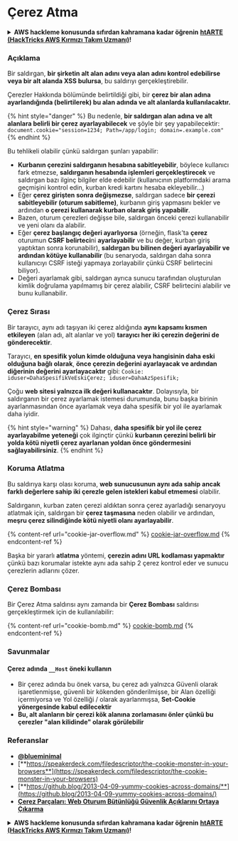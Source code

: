 # Çerez Atma

<details>

<summary><strong>AWS hackleme konusunda sıfırdan kahramana kadar öğrenin</strong> <a href="https://training.hacktricks.xyz/courses/arte"><strong>htARTE (HackTricks AWS Kırmızı Takım Uzmanı)</strong></a><strong>!</strong></summary>

HackTricks'ı desteklemenin diğer yolları:

* **Şirketinizi HackTricks'te reklam görmek istiyorsanız** veya **HackTricks'i PDF olarak indirmek istiyorsanız** [**ABONELİK PLANLARINI**](https://github.com/sponsors/carlospolop) kontrol edin!
* [**Resmi PEASS & HackTricks ürünlerini alın**](https://peass.creator-spring.com)
* [**PEASS Ailesi'ni**](https://opensea.io/collection/the-peass-family) keşfedin, özel [**NFT'lerimiz**](https://opensea.io/collection/the-peass-family) koleksiyonumuz
* **Katılın** 💬 [**Discord grubuna**](https://discord.gg/hRep4RUj7f) veya [**telegram grubuna**](https://t.me/peass) veya bizi **Twitter** 🐦 [**@carlospolopm**](https://twitter.com/hacktricks\_live)** takip edin**.
* **Hacking püf noktalarınızı göndererek HackTricks ve HackTricks Cloud github depolarına PR göndererek paylaşın.**

</details>

### Açıklama

Bir saldırgan, **bir şirketin alt alan adını veya alan adını kontrol edebilirse veya bir alt alanda XSS bulursa**, bu saldırıyı gerçekleştirebilir.

Çerezler Hakkında bölümünde belirtildiği gibi, bir **çerez bir alan adına ayarlandığında (belirtilerek) bu alan adında ve alt alanlarda kullanılacaktır.**

{% hint style="danger" %}
Bu nedenle, **bir saldırgan alan adına ve alt alanlara belirli bir çerez ayarlayabilecek** ve şöyle bir şey yapabilecektir: `document.cookie="session=1234; Path=/app/login; domain=.example.com"`
{% endhint %}

Bu tehlikeli olabilir çünkü saldırgan şunları yapabilir:

* **Kurbanın çerezini saldırganın hesabına sabitleyebilir**, böylece kullanıcı fark etmezse, **saldırganın hesabında işlemleri gerçekleştirecek** ve saldırgan bazı ilginç bilgiler elde edebilir (kullanıcının platformdaki arama geçmişini kontrol edin, kurban kredi kartını hesaba ekleyebilir...)
* Eğer **çerez girişten sonra değişmezse**, saldırgan sadece **bir çerezi sabitleyebilir (oturum sabitleme)**, kurbanın giriş yapmasını bekler ve ardından **o çerezi kullanarak kurban olarak giriş yapabilir**.
* Bazen, oturum çerezleri değişse bile, saldırgan önceki çerezi kullanabilir ve yeni olanı da alabilir.
* Eğer **çerez başlangıç değeri ayarlıyorsa** (örneğin, flask'ta **çerez** oturumun **CSRF belirteci**ni **ayarlayabilir** ve bu değer, kurban giriş yaptıktan sonra korunabilir), **saldırgan bu bilinen değeri ayarlayabilir ve ardından kötüye kullanabilir** (bu senaryoda, saldırgan daha sonra kullanıcıyı CSRF isteği yapmaya zorlayabilir çünkü CSRF belirtecini biliyor).
* Değeri ayarlamak gibi, saldırgan ayrıca sunucu tarafından oluşturulan kimlik doğrulama yapılmamış bir çerez alabilir, CSRF belirtecini alabilir ve bunu kullanabilir.

### Çerez Sırası

Bir tarayıcı, aynı adı taşıyan iki çerez aldığında **aynı kapsamı kısmen etkileyen** (alan adı, alt alanlar ve yol) **tarayıcı her iki çerezin değerini de gönderecektir**.

Tarayıcı, **en spesifik yolun kimde olduğuna veya hangisinin daha eski olduğuna bağlı olarak**, **önce çerezin değerini ayarlayacak ve ardından diğerinin değerini ayarlayacaktır** gibi: `Cookie: iduser=DahaSpesifikVeEskiÇerez; iduser=DahaAzSpesifik;`

Çoğu **web sitesi yalnızca ilk değeri kullanacaktır**. Dolayısıyla, bir saldırganın bir çerez ayarlamak istemesi durumunda, bunu başka birinin ayarlanmasından önce ayarlamak veya daha spesifik bir yol ile ayarlamak daha iyidir.

{% hint style="warning" %}
Dahası, **daha spesifik bir yol ile çerez ayarlayabilme yeteneği** çok ilginçtir çünkü **kurbanın çerezini belirli bir yolda kötü niyetli çerez ayarlanan yoldan önce göndermesini sağlayabilirsiniz**.
{% endhint %}

### Koruma Atlatma

Bu saldırıya karşı olası koruma, **web sunucusunun aynı ada sahip ancak farklı değerlere sahip iki çerezle gelen istekleri kabul etmemesi** olabilir.

Saldırganın, kurban zaten çerezi aldıktan sonra çerez ayarladığı senaryoyu atlatmak için, saldırgan bir **çerez taşmasına** neden olabilir ve ardından, **meşru çerez silindiğinde kötü niyetli olanı ayarlayabilir**.

{% content-ref url="cookie-jar-overflow.md" %}
[cookie-jar-overflow.md](cookie-jar-overflow.md)
{% endcontent-ref %}

Başka bir yararlı **atlatma** yöntemi, **çerezin adını URL kodlaması yapmaktır** çünkü bazı korumalar istekte aynı ada sahip 2 çerez kontrol eder ve sunucu çerezlerin adlarını çözer.

### Çerez Bombası

Bir Çerez Atma saldırısı aynı zamanda bir **Çerez Bombası** saldırısı gerçekleştirmek için de kullanılabilir:

{% content-ref url="cookie-bomb.md" %}
[cookie-bomb.md](cookie-bomb.md)
{% endcontent-ref %}

### Savunmalar

#### Çerez adında `__Host` öneki kullanın

* Bir çerez adında bu önek varsa, bu çerez adı yalnızca Güvenli olarak işaretlenmişse, güvenli bir kökenden gönderilmişse, bir Alan özelliği içermiyorsa ve Yol özelliği / olarak ayarlanmışsa, **Set-Cookie yönergesinde kabul edilecektir**
* **Bu, alt alanların bir çerezi kök alanına zorlamasını önler çünkü bu çerezler "alan kilidinde" olarak görülebilir**

### Referanslar

* [**@blueminimal**](https://twitter.com/blueminimal)
* [**https://speakerdeck.com/filedescriptor/the-cookie-monster-in-your-browsers**](https://speakerdeck.com/filedescriptor/the-cookie-monster-in-your-browsers)
* [**https://github.blog/2013-04-09-yummy-cookies-across-domains/**](https://github.blog/2013-04-09-yummy-cookies-across-domains/)
* [**Çerez Parçaları: Web Oturum Bütünlüğü Güvenlik Açıklarını Ortaya Çıkarma**](https://www.youtube.com/watch?v=F\_wAzF4a7Xg)

<details>

<summary><strong>AWS hackleme konusunda sıfırdan kahramana kadar öğrenin</strong> <a href="https://training.hacktricks.xyz/courses/arte"><strong>htARTE (HackTricks AWS Kırmızı Takım Uzmanı)</strong></a><strong>!</strong></summary>

HackTricks'ı desteklemenin diğer yolları:

* **Şirketinizi HackTricks'te reklam görmek istiyorsanız** veya **HackTricks'i PDF olarak indirmek istiyorsanız** [**ABONELİK PLANLARINI**](https://github.com/sponsors/carlospolop) kontrol edin!
* [**Resmi PEASS & HackTricks ürünlerini alın**](https://peass.creator-spring.com)
* [**PEASS Ailesi'ni**](https://opensea.io/collection/the-peass-family) keşfedin, özel [**NFT'lerimiz**](https://opensea.io/collection/the-peass-family) koleksiyonumuz
* **Katılın** 💬 [**Discord grubuna**](https://discord.gg/hRep4RUj7f) veya [**telegram grubuna**](https://t.me/peass) veya bizi **Twitter** 🐦 [**@carlospolopm**](https://twitter.com/hacktricks\_live)** takip edin**.
* **Hacking püf noktalarınızı göndererek HackTricks ve HackTricks Cloud github depolarına PR göndererek paylaşın.**

</details>
